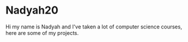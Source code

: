 # Nadyah20
Hi my name is Nadyah and I've taken a lot of computer science courses, here are some of my projects. 

